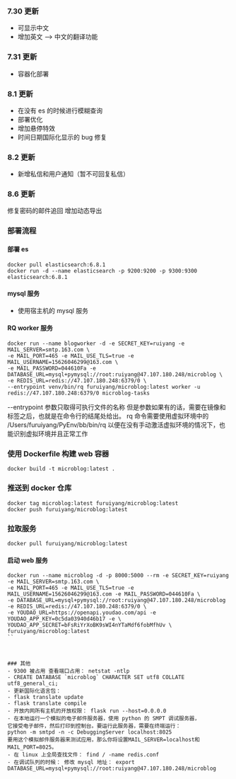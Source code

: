### 7.30 更新
- 可显示中文 
- 增加英文 --> 中文的翻译功能 

### 7.31 更新 
-  容器化部署 

### 8.1 更新 
- 在没有 es 的时候进行模糊查询 
- 部署优化
- 增加悬停特效
- 时间日期国际化显示的 bug 修复

### 8.2 更新 
- 新增私信和用户通知（暂不可回复私信）

### 8.6 更新
修复密码的邮件追回 
增加动态导出


### 部署流程 
#### 部署 es
```
docker pull elasticsearch:6.8.1
docker run -d --name elasticsearch -p 9200:9200 -p 9300:9300 elasticsearch:6.8.1
```

#### mysql 服务
- 使用宿主机的 mysql 服务 

#### RQ worker 服务
```
docker run --name blogworker -d -e SECRET_KEY=ruiyang -e MAIL_SERVER=smtp.163.com \
-e MAIL_PORT=465 -e MAIL_USE_TLS=true -e MAIL_USERNAME=15626046299@163.com \ 
-e MAIL_PASSWORD=044610Fa -e DATABASE_URL=mysql+pymysql://root:ruiyang@47.107.180.248/microblog \ 
-e REDIS_URL=redis://47.107.180.248:6379/0 \
--entrypoint venv/bin/rq furuiyang/microblog:latest worker -u redis://47.107.180.248:6379/0 microblog-tasks
```
--entrypoint 参数只取得可执行文件的名称
但是参数如果有的话，需要在镜像和标签之后，也就是在命令行的结尾处给出。
rq 命令需要使用虚拟环境中的 /Users/furuiyang/PyEnv/bb/bin/rq
以便在没有手动激活虚拟环境的情况下，也能识别虚拟环境并且正常工作

### 使用 Dockerfile 构建 web 容器 
```
docker build -t microblog:latest .
```

### 推送到 docker 仓库 
```
docker tag microblog:latest furuiyang/microblog:latest
docker push furuiyang/microblog:latest
```

### 拉取服务 
```
docker pull furuiyang/microblog:latest
```

#### 启动 web 服务
```
docker run --name microblog -d -p 8000:5000 --rm -e SECRET_KEY=ruiyang -e MAIL_SERVER=smtp.163.com \
-e MAIL_PORT=465 -e MAIL_USE_TLS=true -e MAIL_USERNAME=15626046299@163.com -e MAIL_PASSWORD=044610Fa \
-e DATABASE_URL=mysql+pymysql://root:ruiyang@47.107.180.248/microblog -e REDIS_URL=redis://47.107.180.248:6379/0 \
-e YOUDAO_URL=https://openapi.youdao.com/api -e YOUDAO_APP_KEY=0c5da03940d46b17 -e \
YOUDAO_APP_SECRET=bFsRiYrXoBK9sWI4nYTaMdf6fobMfhUv \
furuiyang/microblog:latest
``



### 其他
- 9300 被占用 查看端口占用： netstat -ntlp
- CREATE DATABASE `microblog` CHARACTER SET utf8 COLLATE utf8_general_ci;
- 更新国际化语言包： 
- flask translate update 
- flask translate compile
- 开放内网所有主机的开放权限： flask run --host=0.0.0.0
- 在本地运行一个模拟的电子邮件服务器，使用 python 的 SMPT 调试服务器，
它接受电子邮件，然后打印到控制台。要运行此服务器，需要在终端运行： 
python -m smtpd -n -c DebuggingServer localhost:8025
要用这个模拟邮件服务器来测试应用，那么你将设置MAIL_SERVER=localhost和MAIL_PORT=8025。
- 在 linux 上全局查找文件： find / -name redis.conf
- 在调试队列的时候： 修改 mysql 地址： export DATABASE_URL=mysql+pymysql://root:ruiyang@47.107.180.248/microblog
